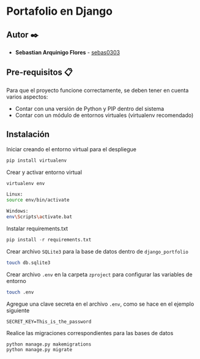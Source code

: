 # Portafolio en Django

## Autor ✒️
- **Sebastian Arquinigo Flores** - [sebas0303](https://github.com/sebas0303)


## Pre-requisitos 📋
Para que el proyecto funcione correctamente, se deben tener en cuenta varios aspectos:
- Contar con una versión de Python y PIP dentro del sistema
- Contar con un módulo de entornos virtuales (virtualenv recomendado)


## Instalación
Iniciar creando el entorno virtual para el despliegue
```py
pip install virtualenv
```

Crear y activar entorno virtual
```bash
virtualenv env

Linux:
source env/bin/activate

Windows:
env\Scripts\activate.bat
```

Instalar requirements.txt
```py
pip install -r requirements.txt
```

Crear archivo <code>SQLite3</code> para la base de datos dentro de <code>django_portfolio</code>
```bash
touch db.sqlite3
```

Crear archivo <code>.env</code> en la carpeta <code>zproject</code> para configurar las variables de entorno
```bash
touch .env
```

Agregue una clave secreta en el archivo <code>.env</code>, como se hace en el ejemplo siguiente
```
SECRET_KEY=This_is_the_password
```

Realice las migraciones correspondientes para las bases de datos
```bash
python manage.py makemigrations
python manage.py migrate
```
